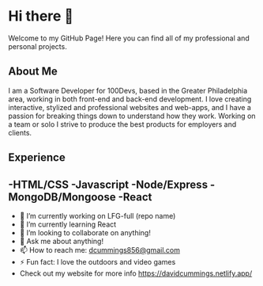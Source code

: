 # Hi there 👋

Welcome to my GitHub Page! Here you can find all of my professional and personal projects.

## About Me

I am a Software Developer for 100Devs, based in the Greater Philadelphia area, working in both front-end and back-end development. I love creating interactive, stylized and professional websites and web-apps, and I have a passion for breaking things down to understand how they work. Working on a team or solo I strive to produce the best products for employers and clients.

## Experience
-HTML/CSS
-Javascript
-Node/Express
-MongoDB/Mongoose
-React
-----------------------------------------------------------------------------------------------------------------------------------------------------------------------------------

- 🔭 I’m currently working on LFG-full (repo name)
- 🌱 I’m currently learning React
- 👯 I’m looking to collaborate on anything!
- 💬 Ask me about anything!
- 📫 How to reach me: dcummings856@gmail.com
- ⚡ Fun fact: I love the outdoors and video games
- Check out my website for more info https://davidcummings.netlify.app/
